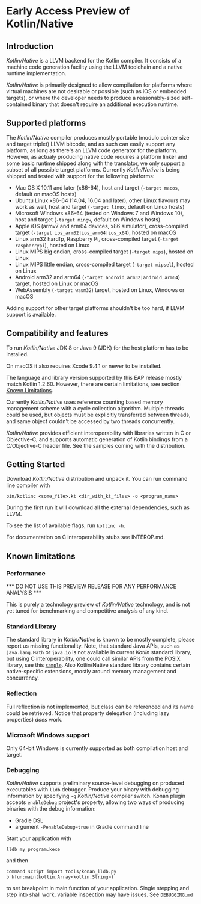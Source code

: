 # Early Access Preview of Kotlin/Native #

## Introduction ##

 _Kotlin/Native_ is a LLVM backend for the Kotlin compiler. It consists of a machine code generation facility using
the LLVM toolchain and a native runtime implementation.

 _Kotlin/Native_ is primarily designed to allow compilation for platforms where
virtual machines are not desirable or possible (such as iOS or embedded targets),
or where the developer needs to produce a reasonably-sized self-contained binary
that doesn't require an additional execution runtime.

## Supported platforms ##

The _Kotlin/Native_ compiler produces mostly portable (modulo pointer size and target
triplet) LLVM bitcode, and as such can easily support any platform, as long as there's an LLVM
code generator for the platform.
 However, as actualy producing native code requires a platform linker and some
basic runtime shipped along with the translator, we only support a subset of all possible
target platforms. Currently _Kotlin/Native_ is being shipped and tested with support for
the following platforms:

 * Mac OS X 10.11 and later (x86-64), host and target (`-target macos`, default on macOS hosts)
 * Ubuntu Linux x86-64 (14.04, 16.04 and later), other Linux flavours may work as well, host and target
   (`-target linux`, default on Linux hosts)
 * Microsoft Windows x86-64 (tested on Windows 7 and Windows 10), host and target (`-target mingw`,
   default on Windows hosts)
 * Apple iOS (armv7 and arm64 devices, x86 simulator), cross-compiled target
   (`-target ios_arm32|ios_arm64|ios_x64`), hosted on macOS
 * Linux arm32 hardfp, Raspberry Pi, cross-compiled target (`-target raspberrypi`), hosted on Linux
 * Linux MIPS big endian, cross-compiled target (`-target mips`), hosted on Linux
 * Linux MIPS little endian, cross-compiled target (`-target mipsel`), hosted on Linux
 * Android arm32 and arm64 (`-target android_arm32|android_arm64`) target, hosted on Linux or macOS
 * WebAssembly (`-target wasm32`) target, hosted on Linux, Windows or macOS

 Adding support for other target platforms shouldn't be too hard, if LLVM support is available.

 ## Compatibility and features ##

To run _Kotlin/Native_ JDK 8 or Java 9 (JDK) for the host platform has to be installed.

On macOS it also requires Xcode 9.4.1 or newer to be installed.

The language and library version supported by this EAP release mostly match Kotlin 1.2.60.
However, there are certain limitations, see section [Known Limitations](#limitations).

 Currently _Kotlin/Native_ uses reference counting based memory management scheme with a cycle
collection algorithm. Multiple threads could be used, but objects must be explicitly transferred
between threads, and same object couldn't be accessed by two threads concurrently.

_Kotlin/Native_ provides efficient interoperability with libraries written in C or Objective-C, and supports
automatic generation of Kotlin bindings from a C/Objective-C header file.
See the samples coming with the distribution.

  ## Getting Started ##

 Download _Kotlin/Native_ distribution and unpack it. You can run command line compiler with

    bin/kotlinc <some_file>.kt <dir_with_kt_files> -o <program_name>

  During the first run it will download all the external dependencies, such as LLVM.

To see the list of available flags, run `kotlinc -h`.

For documentation on C interoperability stubs see INTEROP.md.

 ## <a name="limitations"></a>Known limitations ##

 ### Performance ###

 *** DO NOT USE THIS PREVIEW RELEASE FOR ANY PERFORMANCE ANALYSIS ***

 This is purely a technology preview of _Kotlin/Native_ technology, and is not yet tuned
for benchmarking and competitive analysis of any kind.

### Standard Library ###

  The standard library in _Kotlin/Native_ is known to be mostly complete, please report us 
missing functionality. Note, that standard Java APIs, such as `java.lang.Math` or `java.io`
is not available in current _Kotlin_ standard library, but using C interoperability, one could
call similar APIs from the POSIX library, see this [`sample`](https://github.com/JetBrains/kotlin-native/blob/master/samples/csvparser).
  Also Kotlin/Native standard library contains certain native-specific extensions, mostly around
memory management and concurrency.

### Reflection ###

Full reflection is not implemented, but class can be referenced and its name could be retrieved.
Notice that property delegation (including lazy properties) *does* work.

### Microsoft Windows support ###

 Only 64-bit Windows is currently supported as both compilation host and target.

### Debugging ###

 _Kotlin/Native_ supports preliminary source-level debugging on produced executables with `lldb` debugger.
 Produce your binary with debugging information by specifying `-g` _Kotlin/Native_ compiler switch.
 Konan plugin accepts `enableDebug` project's property, allowing two ways of producing binaries with the debug
 information:
   - Gradle DSL
   - argument `-PenableDebug=true` in Gradle command line

 Start your application with
    
    lldb my_program.kexe
 
 and then 
    
    command script import tools/konan_lldb.py
    b kfun:main(kotlin.Array<kotlin.String>)

to set breakpoint in main function of your application. Single stepping and step into shall work, 
variable inspection may have issues.
See [`DEBUGGING.md`](https://github.com/JetBrains/kotlin-native/blob/master/DEBUGGING.md)
